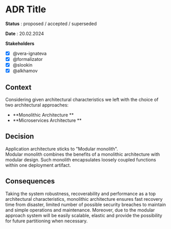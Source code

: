 # ADR Title

**Status** : proposed / accepted / superseded

**Date** : 20.02.2024

**Stakeholders**

- [x] @vera-ignateva
- [x] @formalizator
- [x] @slookin
- [x] @alkhamov

## Context
Considering given architectural characteristics we left with the choice of two architectural approaches:
- **Monolithic Architecture **
- **Microservices Architecture **

## Decision
Application architecture sticks to "Modular monolith".  
Modular monolith combines the benefits of a monolithic architecture with modular design. Such monolith encapsulates loosely coupled functions within one deployment artifact.

## Consequences
Taking the system robustness, recoverability and performance as a top architectural characteristics, monolithic architecture ensures fast recovery time from disaster, limited number of possible security breaches to maintain and simple operations and maintenance. 
Moreover, due to the modular approach system will be easily scalable, elastic and provide the possibility for future partitioning when necessary.
